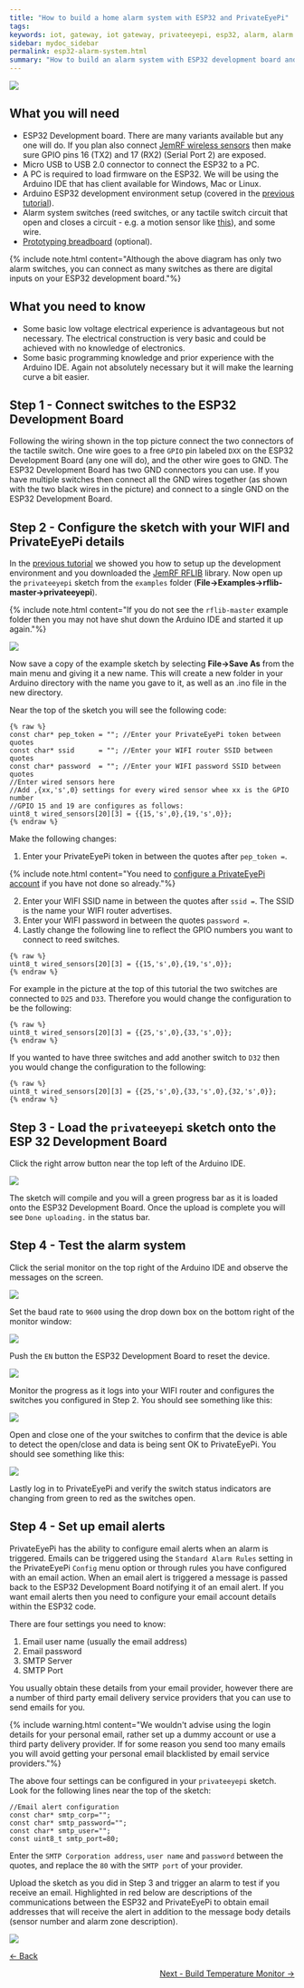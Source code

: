```yaml
---
title: "How to build a home alarm system with ESP32 and PrivateEyePi"
tags: 
keywords: iot, gateway, iot gateway, privateeyepi, esp32, alarm, alarm system
sidebar: mydoc_sidebar
permalink: esp32-alarm-system.html
summary: "How to build an alarm system with ESP32 development board and interface to PrivateEyePi"
---
```


<img src="images/ESP32-Alarm-System-Schematic.png"/>

## What you will need
 - ESP32 Development board. There are many variants available but any one will do. If you plan also connect [JemRF wireless sensors](esp32-jemrf.html) then make sure GPIO pins 16 (TX2) and 17 (RX2) (Serial Port 2) are exposed. 
 - Micro USB to USB 2.0 connector to connect the ESP32 to a PC.
 - A PC is required to load firmware on the ESP32. We will be using the Arduino IDE that has client available for Windows, Mac or Linux.
 - Arduino ESP32 development environment setup (covered in the [previous tutorial](esp32-install.html)).
 - Alarm system switches (reed switches, or any tactile switch circuit that open and closes a circuit - e.g. a motion sensor like [this](https://www.jemrf.com/collections/accessories/products/pir-motion-sensor)), and some wire.
  - [Prototyping breadboard](https://www.jemrf.com/collections/accessories/products/400-point-prototyping-breadboard) (optional). 
 
 {% include note.html content="Although the above diagram has only two alarm switches, you can connect as many switches as there are digital inputs on your ESP32 development board."%}

## What you need to know
 - Some basic low voltage electrical experience is advantageous but not necessary. The electrical construction is very basic and could be achieved with no knowledge of electronics.
 - Some basic programming knowledge and prior experience with the Arduino IDE. Again not absolutely necessary but it will make the learning curve a bit easier. 

## Step 1 - Connect switches to the ESP32 Development Board

Following the wiring shown in the top picture connect the two connectors of the tactile switch. One wire goes to a free `GPIO` pin labeled `DXX` on the ESP32 Development Board (any one will do), and the other wire goes to GND. The ESP32 Development Board has two GND connectors you can use. If you have multiple switches then connect all the GND wires together (as shown with the two black wires in the picture) and connect to a single GND on the ESP32 Development Board.

## Step 2 - Configure the sketch with your WIFI and PrivateEyePi details

In the [previous tutorial](esp32-install.html) we showed you how to setup up the development environment and you downloaded the [JemRF RFLIB](https://github.com/JemRF/rflib) library. Now open up the `privateeyepi` sketch from the `examples` folder (**File->Examples->rflib-master->privateeyepi**).

{% include note.html content="If you do not see the `rflib-master` example folder then you may not have shut down the Arduino IDE and started it up again."%}

<img src="images/open-privateeyepi-sketch.png"/>

Now save a copy of the example sketch by selecting **File->Save As** from the main menu and giving it a new name. This will create a new folder in your Arduino directory with the name you gave to it, as well as an .ino file in the new directory.

Near the top of the sketch you will see the following code:

```
{% raw %}
const char* pep_token = ""; //Enter your PrivateEyePi token between quotes
const char* ssid      = ""; //Enter your WIFI router SSID between quotes
const char* password  = ""; //Enter your WIFI password SSID between quotes
//Enter wired sensors here
//Add ,{xx,'s',0} settings for every wired sensor whee xx is the GPIO number
//GPIO 15 and 19 are configures as follows:
uint8_t wired_sensors[20][3] = {{15,'s',0},{19,'s',0}}; 
{% endraw %}
```

Make the following changes:
1. Enter your PrivateEyePi token in between the quotes after `pep_token =`.

{% include note.html content="You need to [configure a PrivateEyePi account](http://projects.privateeyepi.com/home/home-alarm-system-project/installation/register-user-andpassword) if you have not done so already."%}

2. Enter your WIFI SSID name in between the quotes after `ssid =`. The SSID is the name your WIFI router advertises.
3. Enter your WIFI password in between the quotes `password =`.
4. Lastly change the following line to reflect the GPIO numbers you want to connect to reed switches. 

```
{% raw %}
uint8_t wired_sensors[20][3] = {{15,'s',0},{19,'s',0}}; 
{% endraw %}
```

For example in the picture at the top of this tutorial the two switches are connected to `D25` and `D33`. Therefore you would change the configuration to be the following:

```
{% raw %}
uint8_t wired_sensors[20][3] = {{25,'s',0},{33,'s',0}}; 
{% endraw %}
```

If you wanted to have three switches and add another switch to `D32` then you would change the configuration to the following:

```
{% raw %}
uint8_t wired_sensors[20][3] = {{25,'s',0},{33,'s',0},{32,'s',0}}; 
{% endraw %}
```

## Step 3 - Load the `privateeyepi` sketch onto the ESP 32 Development Board

Click the right arrow button near the top left of the Arduino IDE.

<img src="images/esp32-download-sketch-button.png"/>

The sketch will compile and you will a green progress bar as it is loaded onto the ESP32 Development Board. Once the upload is complete you will see `Done uploading.` in the status bar.

## Step 4 - Test the alarm system

Click the serial monitor on the top right of the Arduino IDE and observe the messages on the screen. 

<img src="images/esp32-serial-monitor.png"/>

Set the baud rate to `9600` using the drop down box on the bottom right of the monitor window:

<img src="images/arduino-monitor-baud-rate.png"/>

Push the `EN` button the ESP32 Development Board to reset the device.

<img src="images/esp32-reset-board.png"/>

 Monitor the progress as it logs into your WIFI router and configures the switches you configured in Step 2. You should see something like this:
 
 <img src="images/esp32-monitor-startup.png"/>
 
  Open and close one of the your switches to confirm that the device is able to detect the open/close and data is being sent OK to PrivateEyePi. You should see something like this:
 
 <img src="images/esp32-door-open-close.png"/>
 
Lastly log in to PrivateEyePi and verify the switch status indicators are changing from green to red as the switches open.

## Step 4 - Set up email alerts

PrivateEyePi has the ability to configure email alerts when an alarm is triggered. Emails can be triggered using the `Standard Alarm Rules` setting in the PrivateEyePi `Config` menu option or through rules you have configured with an email action. When an email alert is triggered a message is passed back to the ESP32 Development Board notifying it of an email alert. If you want email alerts then you need to configure your email account details within the ESP32 code. 

There are four settings you need to know:

1. Email user name (usually the email address)
2. Email password
3. SMTP Server
4. SMTP Port

You usually obtain these details from your email provider, however there are a number of third party email delivery service providers that you can use to send emails for you. 

{% include warning.html content="We wouldn't advise using the login details for your personal email, rather set up a dummy account or use a third party delivery provider. If for some reason you send too many emails you will avoid getting your personal email blacklisted by email service providers."%}

The above four settings can be configured in your `privateeyepi` sketch. Look for the following lines near the top of the sketch:

```
//Email alert configuration
const char* smtp_corp="";
const char* smtp_password="";
const char* smtp_user="";
const uint8_t smtp_port=80;
```

Enter the `SMTP Corporation address`, `user name` and `password` between the quotes, and replace the `80` with the `SMTP port` of your provider. 

Upload the sketch as you did in Step 3 and trigger an alarm to test if you receive an email. Highlighted in red below are descriptions of the communications between the ESP32 and PrivateEyePi to obtain email addresses that will receive the alert in addition to the message body details (sensor number and alarm zone description).

 <img src="images/esp32-email-alert.png"/>


<BR>
<p style="text-align: left"><a href="esp32-install.html"><- Back</a></p> <p style="text-align: right"><a href=" esp32-temperature.html">Next - Build Temperature Monitor -></a></p>